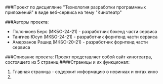 ###Проект по дисциплине "Технология разработки программных приложений" в виде веб-сервиса на тему "Кинотеатр"

###Авторы проекта:
- Полонкоев Берс (ИКБО-24-21) - разработчик бэкенд части сервиса
- Тангиев Юсуп (ИКБО-24-21) - разработчик форнтенд части сервиса
- Амерханов Рашид (ИКБО-20-21) - разработчик форнтенд части сервиса

###Описание проекта:
Проект представляет собой сайт кинотеатра, состоящего из 5 страниц
####Страницы и их функционал:
1. Главная страница - содержит информацию о новинках и хитах кино
2. 